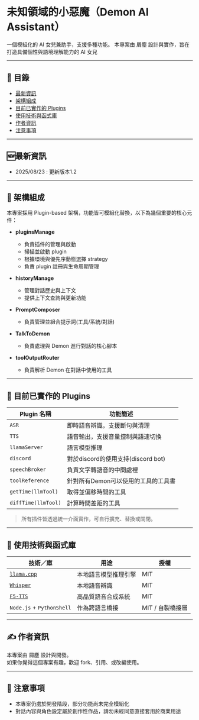 # 未知領域的小惡魔（Demon AI Assistant）

一個模組化的 AI 女兒兼助手，支援多種功能。
本專案由 屑塵 設計與實作，旨在打造具備個性與語境理解能力的 AI 女兒

---

## 📖 目錄

- [最新資訊](#-最新資訊)
- [架構組成](#-架構組成)
- [目前已實作的 Plugins](#-目前已實作的-plugins)
- [使用技術與函式庫](#-使用技術與函式庫)
- [作者資訊](#-作者資訊)
- [注意事項](#-注意事項)

---

## 🆕最新資訊
- 2025/08/23 : 更新版本1.2

---

## 📐 架構組成

本專案採用 Plugin-based 架構，功能皆可模組化替換，以下為幾個重要的核心元件：

- **pluginsManage**
  - 負責插件的管理與啟動
  - 掃描並啟動 plugin
  - 根據環境與優先序動態選擇 strategy
  - 負責 plugin 註冊與生命周期管理

- **historyManage**
  - 管理對話歷史與上下文
  - 提供上下文查詢與更新功能

- **PromptComposer**
  - 負責管理並組合提示詞(工具/系統/對話)

- **TalkToDemon**
  - 負責處理與 Demon 進行對話的核心腳本

- **toolOutputRouter**
  - 負責解析 Demon 在對話中使用的工具

---

## 🔌 目前已實作的 Plugins

| Plugin 名稱         | 功能簡述                            |
|----------------------|-------------------------------------|
| `ASR`   | 即時語音辨識，支援斷句與清理        |
| `TTS`        | 語音輸出，支援音量控制與語速切換    |
| `llamaServer`     | 語言模型推理 |
| `discord`   | 對於discord的使用支持(discord bot)  |
| `speechBroker`       | 負責文字轉語音的中間處裡    |
| `toolReference` | 針對所有Demon可以使用的工具的工具書  |
| `getTime(llmTool)` | 取得並偏移時間的工具 |
| `diffTime(llmTool)` | 計算時間差距的工具 |

> 所有插件皆透過統一介面實作，可自行擴充、替換或關閉。

---

## 🔧 使用技術與函式庫

| 技術／庫            | 用途                   | 授權       |
|----------------------|------------------------|------------|
| [`llama.cpp`](https://github.com/ggerganov/llama.cpp) | 本地語言模型推理引擎   | MIT        |
| [`Whisper`](https://github.com/openai/whisper) | 本地語音辨識            | MIT        |
| [`F5-TTS`](https://github.com/SWivid/F5-TTS) | 高品質語音合成系統      | MIT        |
| `Node.js` + `PythonShell` | 作為跨語言橋接         | MIT / 自製橋接層 |

---

## ✍️ 作者資訊

本專案由 屑塵 設計與開發。  
如果你覺得這個專案有趣，歡迎 fork、引用、或改編使用。

---

## 🚧 注意事項

- 本專案仍處於開發階段，部分功能尚未完全模組化
- 對話內容與角色設定屬於創作性作品，請勿未經同意直接套用於商業用途



